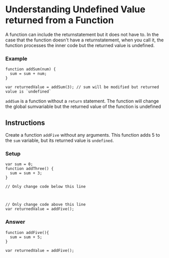 # Understanding Undefined Value returned from a Function

A function can include the returnstatement but it does not have to. In the case that the function doesn't have a returnstatement, when you call it, the function processes the inner code but the returned value is undefined.

### Example

```var sum = 0;
function addSum(num) {
  sum = sum + num;
}

var returnedValue = addSum(3); // sum will be modified but returned value is `undefined`
```

`addSum` is a function without a `return` statement. The function will change the global sumvariable but the returned value of the function is undefined

## Instructions 

Create a function `addFive` without any arguments. This function adds 5 to the `sum` variable, but its returned value is `undefined`.

### Setup

```// Example
var sum = 0;
function addThree() {
  sum = sum + 3;
}

// Only change code below this line



// Only change code above this line
var returnedValue = addFive();
```
### Answer
```
function addFive(){
  sum = sum + 5;
}

var returnedValue = addFive();
```
